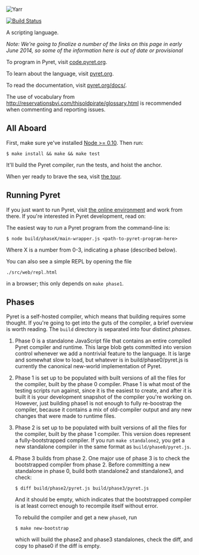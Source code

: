 
![Yarr](https://raw.github.com/brownplt/pyret-lang/master/img/pyret-banner.png)

[![Build Status](https://travis-ci.org/brownplt/pyret-lang.png)](https://travis-ci.org/brownplt/pyret-lang)

A scripting language.

*Note: We're going to finalize a number of the links on this page in early June
2014, so some of the information here is out of date or provisional*

To program in Pyret, visit [code.pyret.org](https://code.pyret.org).

To learn about the language, visit [pyret.org](http://pyret.org).

To read the documentation, visit [pyret.org/docs/](http://pyret.org/docs/).

The use of vocabulary from
http://reservationsbvi.com/thisoldpirate/glossary.html is recommended when
commenting and reporting issues.

All Aboard
----------

First, make sure ye've installed [Node >= 0.10](http://nodejs.org).  Then run:

    $ make install && make && make test

It'll build the Pyret compiler, run the tests, and hoist the anchor.

When yer ready to brave the sea, visit [the tour](http://pyret.org/tour/).


Running Pyret
-------------

If you just want to run Pyret, visit [the online
environment](https://code.pyret.org) and work from there.  If you're interested
in Pyret development, read on:

The easiest way to *run* a Pyret program from the command-line is:

    $ node build/phaseX/main-wrapper.js <path-to-pyret-program-here>

Where X is a number from 0-3, indicating a phase (described below).

You can also see a simple REPL by opening the file

    ./src/web/repl.html

in a browser; this only depends on `make phase1`.

Phases
------

Pyret is a self-hosted compiler, which means that building requires some
thought.  If you're going to get into the guts of the compiler, a brief
overview is worth reading.  The `build` directory is separated into four
distinct *phases*.

1.  Phase 0 is a standalone JavaScript file that contains an entire compiled
Pyret compiler and runtime.  This large blob gets committed into version
control whenever we add a nontrivial feature to the language.  It is large and
somewhat slow to load, but whatever is in build/phase0/pyret.js is currently
the canonical new-world implementation of Pyret.

2.  Phase 1 is set up to be populated with built versions of all the files for
the compiler, built by the phase 0 compiler.  Phase 1 is what most of the
testing scripts run against, since it is the easiest to create, and after it is
built it is your development snapshot of the compiler you're working on.
However, just building phase1 is not enough to fully re-boostrap the compiler,
because it contains a mix of old-compiler output and any new changes that were
made to runtime files.

3.  Phase 2 is set up to be populated with built versions of all the files for
the compiler, built by the phase 1 compiler.  This version does represent a
fully-bootstrapped compiler.  If you run `make standalone2`, you get a new
standalone compiler in the same format as `build/phase0/pyret.js`.

4.  Phase 3 builds from phase 2.  One major use of phase 3 is to check the
bootstrapped compiler from phase 2.  Before committing a new standalone in
phase 0, build both standalone2 and standalone3, and check:
    
        $ diff build/phase2/pyret.js build/phase3/pyret.js

    And it should be empty, which indicates that the bootstrapped compiler is
at
    least correct enough to recompile itself without error.

    To rebuild the compiler and get a new `phase0`, run

        $ make new-bootstrap

    which will build the phase2 and phase3 standalones, check the diff, and
    copy to phase0 if the diff is empty.

